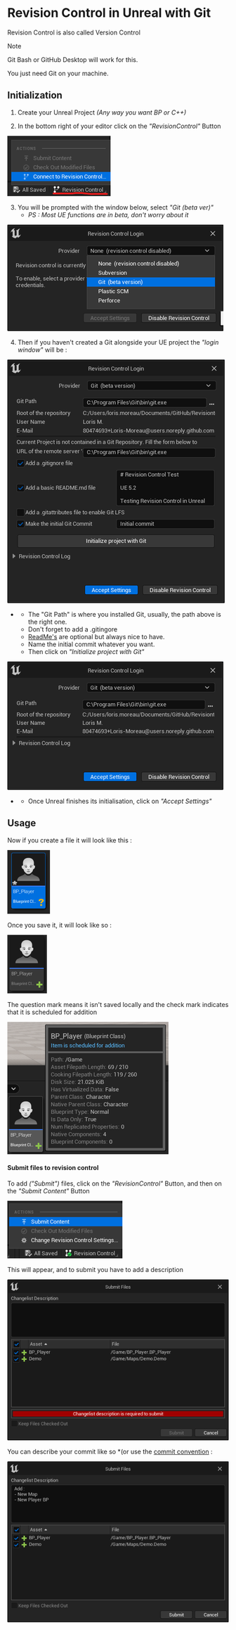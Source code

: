 # Revision Control in Unreal with Git

Revision Control is also called Version Control
> [!Note]
> Git Bash or GitHub Desktop will work for this.
> 
> You just need Git on your machine.

## Initialization

1. Create your Unreal Project *(Any way you want BP or C++)*

2. In the bottom right of your editor click on the *"RevisionControl"* Button

![Rev control](https://github.com/Loris-Moreau/Git-Workflow/blob/main/Workflows/Images/RevisionControl.png)


3. You will be prompted with the window below, select *"Git (beta ver)"*
   - *PS : Most UE functions are in beta, don't worry about it*

![git select](https://github.com/Loris-Moreau/Git-Workflow/blob/main/Workflows/Images/RC%20Git%20Select.png)


4. Then if you haven't created a Git alongside your UE project the *"login window"* will be :

![Login](https://github.com/Loris-Moreau/Git-Workflow/blob/main/Workflows/Images/RC%20Login.png)
- - The "Git Path" is where you installed Git, usually, the path above is the right one.
  - Don't forget to add a .gitingore
  - [ReadMe's](https://github.com/Loris-Moreau/Git-Workflow/blob/main/Workflows/ReadMeWorkFlow.md) are optional but always nice to have.
  - Name the initial commit whatever you want.
  - Then click on *"Initialize project with Git"*

![Login success](https://github.com/Loris-Moreau/Git-Workflow/blob/main/Workflows/Images/RC%20Login%20Succes.png)

- - Once Unreal finishes its initialisation, click on *"Accept Settings"* 

## Usage

Now if you create a file it will look like this :

![New file](https://github.com/Loris-Moreau/Git-Workflow/blob/main/Workflows/Images/RC%20New%20File%20Create.png)

Once you save it, it will look like so :

![New file Saved](https://github.com/Loris-Moreau/Git-Workflow/blob/main/Workflows/Images/RC%20New%20File%20Save.png)

The question mark means it isn't saved locally and the check mark indicates that it is scheduled for addition

![New file Saved](https://github.com/Loris-Moreau/Git-Workflow/blob/main/Workflows/Images/RC%20New%20File%20Waiting.png)

#### Submit files to revision control

To add *("Submit")* files, click on the *"RevisionControl"* Button, and then on the *"Submit Content"* Button

![New file Saved](https://github.com/Loris-Moreau/Git-Workflow/blob/main/Workflows/Images/RC%20Submit%201.png)

This will appear, and to submit you have to add a description

![New file Saved](https://github.com/Loris-Moreau/Git-Workflow/blob/main/Workflows/Images/RC%20Submit%202.png)


You can describe your commit like so *(or use the [commit convention](https://github.com/Loris-Moreau/Git-Workflow/blob/main/Workflows/GitHubWorkflow.md#commits-naming-convention-) :

![New file Saved](https://github.com/Loris-Moreau/Git-Workflow/blob/main/Workflows/Images/RC%20Submit%203.png)
















